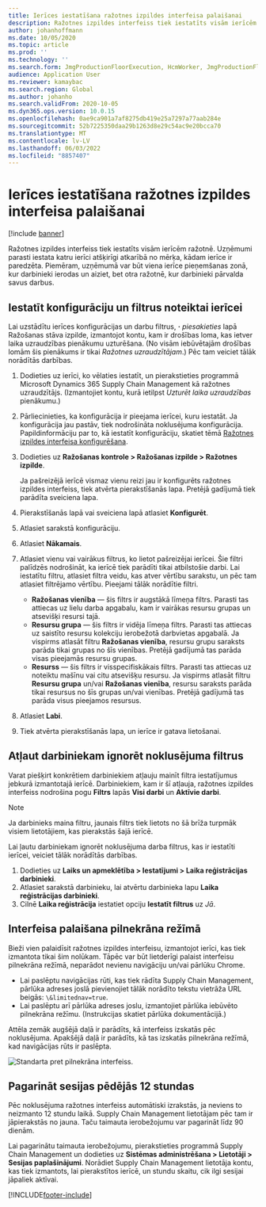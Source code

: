 ```yaml
---
title: Ierīces iestatīšana ražotnes izpildes interfeisa palaišanai
description: Ražotnes izpildes interfeiss tiek iestatīts visām ierīcēm ražotnē. Uzņēmumi parasti iestata katru ierīci atšķirīgi atkarībā no mērķa, kādam ierīce ir paredzēta. Piemēram, uzņēmumā var būt viena ierīce pieņemšanas zonā, kur darbinieki ierodas un aiziet, bet otra ražotnē, kur darbinieki pārvalda savus darbus.
author: johanhoffmann
ms.date: 10/05/2020
ms.topic: article
ms.prod: ''
ms.technology: ''
ms.search.form: JmgProductionFloorExecution, HcmWorker, JmgProductionFloorExecutionDeviceConfiguration
audience: Application User
ms.reviewer: kamaybac
ms.search.region: Global
ms.author: johanho
ms.search.validFrom: 2020-10-05
ms.dyn365.ops.version: 10.0.15
ms.openlocfilehash: 0ae9ca901a7af8275db419e25a7297a77aab284e
ms.sourcegitcommit: 52b7225350daa29b1263d8e29c54ac9e20bcca70
ms.translationtype: MT
ms.contentlocale: lv-LV
ms.lasthandoff: 06/03/2022
ms.locfileid: "8857407"
---
```

# <a name="set-up-a-device-to-run-the-production-floor-execution-interface"></a>Ierīces iestatīšana ražotnes izpildes interfeisa palaišanai

[!include [banner](../includes/banner.md)]

Ražotnes izpildes interfeiss tiek iestatīts visām ierīcēm ražotnē. Uzņēmumi parasti iestata katru ierīci atšķirīgi atkarībā no mērķa, kādam ierīce ir paredzēta. Piemēram, uzņēmumā var būt viena ierīce pieņemšanas zonā, kur darbinieki ierodas un aiziet, bet otra ražotnē, kur darbinieki pārvalda savus darbus.

## <a name="set-the-configuration-and-filters-for-a-specific-device"></a>Iestatīt konfigurāciju un filtrus noteiktai ierīcei

Lai uzstādītu ierīces konfigurācijas un darbu filtrus, **·** *piesakieties* lapā Ražošanas stāva izpilde, izmantojot kontu, kam ir drošības loma, kas ietver laika uzraudzības pienākumu uzturēšana. (No visām iebūvētajām drošības lomām šis pienākums ir tikai *Ražotnes uzraudzītājam*.) Pēc tam veiciet tālāk norādītās darbības.

1. Dodieties uz ierīci, ko vēlaties iestatīt, un pierakstieties programmā Microsoft Dynamics 365 Supply Chain Management kā ražotnes uzraudzītājs. (Izmantojiet kontu, kurā ietilpst *Uzturēt laika uzraudzības* pienākumu.)
1. Pārliecinieties, ka konfigurācija ir pieejama ierīcei, kuru iestatāt. Ja konfigurācija jau pastāv, tiek nodrošināta noklusējuma konfigurācija. Papildinformāciju par to, kā iestatīt konfigurāciju, skatiet tēmā [Ražotnes izpildes interfeisa konfigurēšana](production-floor-execution-configure.md).
1. Dodieties uz **Ražošanas kontrole \> Ražošanas izpilde \> Ražotnes izpilde**.

    Ja pašreizējā ierīcē vismaz vienu reizi jau ir konfigurēts ražotnes izpildes interfeiss, tiek atvērta pierakstīšanās lapa. Pretējā gadījumā tiek parādīta sveiciena lapa.

1. Pierakstīšanās lapā vai sveiciena lapā atlasiet **Konfigurēt**.
1. Atlasiet sarakstā konfigurāciju.
1. Atlasiet **Nākamais**.
1. Atlasiet vienu vai vairākus filtrus, ko lietot pašreizējai ierīcei. Šie filtri palīdzēs nodrošināt, ka ierīcē tiek parādīti tikai atbilstošie darbi. Lai iestatītu filtru, atlasiet filtra veidu, kas atver vērtību sarakstu, un pēc tam atlasiet filtrējamo vērtību. Pieejami tālāk norādītie filtri.

    - **Ražošanas vienība** — šis filtrs ir augstākā līmeņa filtrs. Parasti tas attiecas uz lielu darba apgabalu, kam ir vairākas resursu grupas un atsevišķi resursi tajā.
    - **Resursu grupa** — šis filtrs ir vidēja līmeņa filtrs. Parasti tas attiecas uz saistīto resursu kolekciju ierobežotā darbvietas apgabalā. Ja vispirms atlasāt filtru **Ražošanas vienība**, resursu grupu saraksts parāda tikai grupas no šīs vienības. Pretējā gadījumā tas parāda visas pieejamās resursu grupas.
    - **Resurss** — šis filtrs ir visspecifiskākais filtrs. Parasti tas attiecas uz noteiktu mašīnu vai citu atsevišķu resursu. Ja vispirms atlasāt filtru **Resursu grupa** un/vai **Ražošanas vienība**, resursu saraksts parāda tikai resursus no šīs grupas un/vai vienības. Pretējā gadījumā tas parāda visus pieejamos resursus.

1. Atlasiet **Labi**.
1. Tiek atvērta pierakstīšanās lapa, un ierīce ir gatava lietošanai.

## <a name="allow-a-worker-to-override-the-default-filters"></a>Atļaut darbiniekam ignorēt noklusējuma filtrus

Varat piešķirt konkrētiem darbiniekiem atļauju mainīt filtra iestatījumus jebkurā izmantotajā ierīcē. Darbiniekiem, kam ir šī atļauja, ražotnes izpildes interfeiss nodrošina pogu **Filtrs** lapās **Visi darbi** un **Aktīvie darbi**.

> [!NOTE]
> Ja darbinieks maina filtru, jaunais filtrs tiek lietots no šā brīža turpmāk visiem lietotājiem, kas pierakstās šajā ierīcē.

Lai ļautu darbiniekam ignorēt noklusējuma darba filtrus, kas ir iestatīti ierīcei, veiciet tālāk norādītās darbības.

1. Dodieties uz **Laiks un apmeklētība \> Iestatījumi \> Laika reģistrācijas darbinieki**.
1. Atlasiet sarakstā darbinieku, lai atvērtu darbinieka lapu **Laika reģistrācijas darbinieki**.
1. Cilnē **Laika reģistrācija** iestatiet opciju **Iestatīt filtrus** uz *Jā*.

## <a name="run-the-interface-in-full-screen-mode"></a>Interfeisa palaišana pilnekrāna režīmā

Bieži vien palaidīsit ražotnes izpildes interfeisu, izmantojot ierīci, kas tiek izmantota tikai šim nolūkam. Tāpēc var būt lietderīgi palaist interfeisu pilnekrāna režīmā, neparādot nevienu navigāciju un/vai pārlūku Chrome.

- Lai paslēptu navigācijas rūti, kas tiek rādīta Supply Chain Management, pārlūka adreses joslā pievienojiet tālāk norādīto tekstu vietrāža URL beigās: `\&limitednav=true`.
- Lai paslēptu arī pārlūka adreses joslu, izmantojiet pārlūka iebūvēto pilnekrāna režīmu. (Instrukcijas skatiet pārlūka dokumentācijā.)

Attēla zemāk augšējā daļā ir parādīts, kā interfeiss izskatās pēc noklusējuma. Apakšējā daļā ir parādīts, kā tas izskatās pilnekrāna režīmā, kad navigācijas rūts ir paslēpta.

![Standarta pret pilnekrāna interfeiss.](media/pfei-full-screen.png "Standarta pret pilnekrāna interfeiss")

## <a name="extend-the-session-past-12-hours"></a>Pagarināt sesijas pēdējās 12 stundas

Pēc noklusējuma ražotnes interfeiss automātiski izrakstās, ja neviens to neizmanto 12 stundu laikā. Supply Chain Management lietotājam pēc tam ir jāpierakstās no jauna. Taču taimauta ierobežojumu var pagarināt līdz 90 dienām.

Lai pagarinātu taimauta ierobežojumu, pierakstieties programmā Supply Chain Management un dodieties uz **Sistēmas administrēšana \> Lietotāji \> Sesijas paplašinājumi**. Norādiet Supply Chain Management lietotāja kontu, kas tiek izmantots, lai pierakstītos ierīcē, un stundu skaitu, cik ilgi sesijai jāpaliek aktīvai.


[!INCLUDE[footer-include](../../includes/footer-banner.md)]
